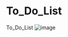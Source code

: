 # To_Do_List
To_Do_List
![image](https://user-images.githubusercontent.com/112661561/210830227-3f9d7585-cd46-4fdd-b6c6-5b62a9b0dd73.png)
